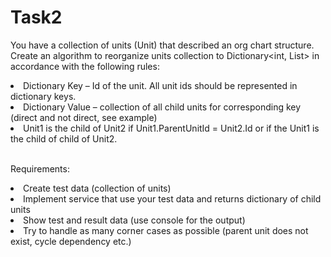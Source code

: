 # Task2
You have a collection of units (Unit) that described an org chart structure. Create an algorithm to reorganize units collection to Dictionary<int, List<Unit>> in accordance with the following rules:
<li>	Dictionary Key – Id of the unit. All unit ids should be represented in dictionary keys.</li>
<li>	Dictionary Value – collection of all child units for corresponding key (direct and not direct, see example)</li>
<li>	Unit1 is the child of Unit2 if Unit1.ParentUnitId = Unit2.Id or if the Unit1 is the child of child of Unit2.</li>
<br>
<p>Requirements:</p>

<li>  Create test data (collection of units)</li>
<li>	Implement service that use your test data and returns dictionary of child units</li>
<li>	Show test and result data (use console for the output)</li>
<li>	Try to handle as many corner cases as possible (parent unit does not exist, cycle dependency etc.)</li>
